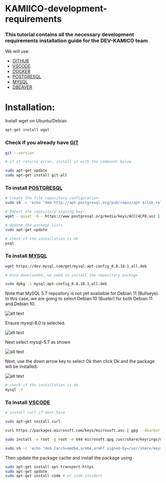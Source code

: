 # KAMIICO-development-requirements

### This tutorial contains all the necessary development requirements installation guide for the DEV-KAMICO team

We will use:
- [GITHUB](https://docs.github.com/pt)
- [VSCODE](https://code.visualstudio.com)
- [DOCKER](https://www.docker.com)
- [POSTGRESQL](https://www.postgresql.org)
- [MYSQL](https://www.mysql.com)
- [DBEAVER](https://dbeaver.io)

# Installation:

Install wget on Ubuntu/Debian
```bash
apt-get install wget
```

### Check if you already have [GIT](https://github.com/git-guides/install-git#install-git-on-linux)

```bash
git --version

# if it returns error, install it with the commands below

sudo apt-get update
sudo apt-get install git-all
```
### To install [POSTGRESQL](https://www.postgresql.org/download/linux/ubuntu/)

```bash
# Create the file repository configuration:
sudo sh -c 'echo "deb http://apt.postgresql.org/pub/repos/apt $(lsb_release -cs)-pgdg main" > /etc/apt/sources.list.d/pgdg.list'

# Import the repository signing key:
wget --quiet -O - https://www.postgresql.org/media/keys/ACCC4CF8.asc | sudo apt-key add -

# Update the package lists
sudo apt-get update

# check if the installation is ok
psql

```
### To install [MYSQL](https://computingforgeeks.com/how-to-install-mysql-on-debian-linux-system/)
```bash
wget https://dev.mysql.com/get/mysql-apt-config_0.8.18-1_all.deb

# Once downloaded, we need to install the repository package

sudo dpkg -i mysql-apt-config_0.8.18-1_all.deb

```
 
Note that MySQL 5.7 repository is not yet availaible for Debian 11 (Bullseye). In this case, we are going to select Debian 10 (Buster) for both Debian 11 and Debian 10.

![alt text](https://user-images.githubusercontent.com/87615776/203994061-e1717646-6156-412b-ad3f-6741c7a3f317.jpg)

Ensure mysql-8.0 is selected.

![alt text](https://user-images.githubusercontent.com/87615776/203994063-b857dd7b-2690-439e-9a49-fe7abc1e4d4e.jpg)

Next select mysql-5.7 as shown

![alt text](https://user-images.githubusercontent.com/87615776/203995855-11e2ce9a-d1ba-4759-a72c-f6c170f04d8d.jpg)

Next, use the down arrow key to select Ok then click Ok and the package will be installed.

![alt text](https://user-images.githubusercontent.com/87615776/203994085-5117169a-67c9-4303-903d-f4210798b013.jpg)

```bash
# check if the installation is ok
mysql -V
```

### To install [VSCODE](https://www.cyberciti.biz/faq/howto-install-curl-command-on-debian-linux-using-apt-get/)

```bash
# install curl if dont have

sudo apt-get install curl

curl https://packages.microsoft.com/keys/microsoft.asc | gpg --dearmor > microsoft.gpg

sudo install -o root -g root -m 644 microsoft.gpg /usr/share/keyrings/microsoft-archive-keyring.gpg

sudo sh -c 'echo "deb [arch=amd64,arm64,armhf signed-by=/usr/share/keyrings/microsoft-archive-keyring.gpg] https://packages.microsoft.com/repos/vscode stable main" > /etc/apt/sources.list.d/vscode.list'

```
Then update the package cache and install the package using

```bash
sudo apt-get install apt-transport-https
sudo apt-get update
sudo apt-get install code # or code-insiders
```
